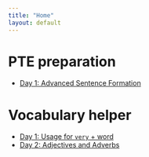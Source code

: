 ```yaml
---
title: "Home"
layout: default
---
```


# PTE preparation

- [Day 1: Advanced Sentence Formation](advancedSentenceFormation-summary.md)


# Vocabulary helper
- [Day 1: Usage for `very` + word](vocabulary1.md)
- [Day 2: Adjectives and Adverbs](vocabulary2.md)
